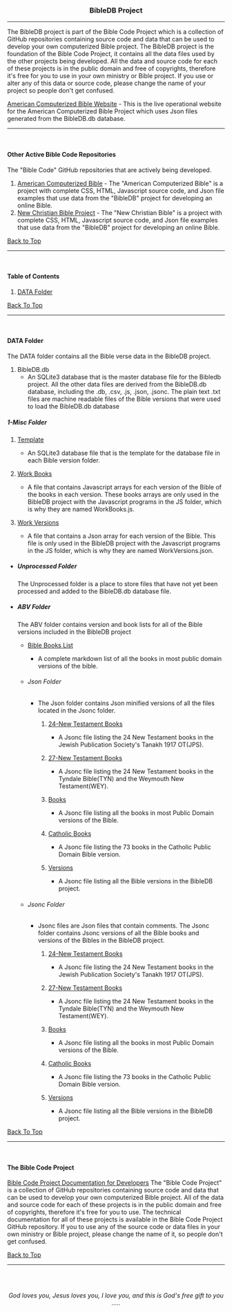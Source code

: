 <a id="top"></a>
<h3 align="center">BibleDB Project</h3>

---

The BibleDB project is part of the Bible Code Project which is a collection of GitHub repositories containing source code and data that can be used to develop your own computerized Bible project. The BibleDB project is the foundation of the Bible Code Project, it contains all the data files used by the other projects being developed. All the data and source code for each of these projects is in the public domain and free of copyrights, therefore it's free for you to use in your own ministry or Bible project. If you use or alter any of this data or source code, please change the name of your project so people don't get confused.


[American Computerized Bible Website](https://acbible.com) - This is the live operational website for the American Computerized Bible Project which uses Json files generated from the BibleDB.db database.

---

<br>

#### Other Active Bible Code Repositories

The "Bible Code" GitHub repositories that are actively being developed.

1. [American Computerized Bible](https://github.com/ACB-Bible/AmericanComputerizedBible) - The "American Computerized Bible" is a project with complete CSS, HTML, Javascript source code, and Json file  examples that use data from the "BibleDB" project for developing an online Bible.
2. [New Christian Bible Project](https://github.com/ACB-Bible/NCB) - The "New Christian Bible" is a project with complete CSS, HTML, Javascript source code, and Json file  examples that use data from the "BibleDB" project for developing an online Bible.

[Back to Top](#top)

---

<br>

#### Table of Contents

1. [DATA Folder](#data-folder)
    
[Back To Top](#read-me)

---

<br>

#### DATA Folder

The DATA folder contains all the Bible verse data in the BibleDB project.

1. BibleDB.db 
    * An SQLite3 database that is the master database file for the Bibledb project. All the other data files are derived from the BibleDB.db database, including the .db, .csv, .js, .json, .jsonc. The plain text .txt files are machine readable files of the Bible versions that were used to load the BibleDB.db database

##### 1-Misc Folder

1. [Template]()
    * An SQLite3 database file that is the template for the database file in each Bible version folder.

2. [Work Books](/DATA/1-Misc/WorkBooks.js)
    * A file that contains Javascript arrays for each version of the Bible of the books in each version. These books arrays are only used in the BibleDB project with the Javascript programs in the JS folder, which is why they are named WorkBooks.js.

2. [Work Versions](/DATA/1-Misc/WorkVersions.json)
    * A file that contains a Json array for each version of the Bible. This file is only used in the BibleDB project with the Javascript programs in the JS folder, which is why they are named WorkVersions.json.

* ##### Unprocessed Folder


    The Unprocessed folder is a place to store files that have not yet been processed and added to the BibleDB.db database file.

* ##### ABV Folder
    The ABV folder contains version and book lists for all of the Bible versions included in the BibleDB project
    <br>
    * [Bible Books List](/DATA/ABV/BibleBookLists.md)
    
        * A complete markdown list of all the books in most public domain versions of the bible.

    * ###### Json Folder
        * The Json folder contains Json minified versions of all the files located in the Jsonc folder.

            1. [24-New Testament Books](/DATA/ABV/Json/24-NewTestamentBooks.json)
                * A Jsonc file listing the 24 New Testament books in the Jewish Publication Society's Tanakh 1917 OT(JPS).

            2. [27-New Testament Books](/DATA/ABV/Json/27-NewTestamentBooks.json)
                * A Jsonc file listing the 24 New Testament books in the Tyndale Bible(TYN) and the Weymouth New Testament(WEY).

            3. [Books](/DATA/ABV/Json/Books.json)
                * A Jsonc file listing all the books in most Public Domain versions of the Bible.

            4. [Catholic Books](/DATA/ABV/Json/CatholicBooks.json)
                * A Jsonc file listing the 73 books in the Catholic Public Domain Bible version.

            5. [Versions](/DATA/ABV/Json/Versions.json)
                * A Jsonc file listing all the Bible versions in the BibleDB project. 

    * ###### Jsonc Folder

        * Jsonc files are Json files that contain comments. The Jsonc folder contains Jsonc versions of all the Bible books and versions of the Bibles in the BibleDB project.

            1. [24-New Testament Books](/DATA/ABV/Jsonc/24-NewTestamentBooks.jsonc)
                * A Jsonc file listing the 24 New Testament books in the Jewish Publication Society's Tanakh 1917 OT(JPS).

            2. [27-New Testament Books](/DATA/ABV/Jsonc/27-NewTestamentBooks.jsonc)
                * A Jsonc file listing the 24 New Testament books in the Tyndale Bible(TYN) and the Weymouth New Testament(WEY).

            3. [Books](/DATA/ABV/Jsonc/Books.jsonc)
                * A Jsonc file listing all the books in most Public Domain versions of the Bible.

            4. [Catholic Books](/DATA/ABV/Jsonc/CatholicBooks.jsonc)
                * A Jsonc file listing the 73 books in the Catholic Public Domain Bible version.

            5. [Versions](/DATA/ABV/Jsonc/Versions.jsonc)
                * A Jsonc file listing all the Bible versions in the BibleDB project.    

[Back To Top](#read-me)

---

<br>
   
#### The Bible Code Project

[Bible Code Project Documentation for Developers](https://github.com/ACB-Bible/Bible-Code/)
The "Bible Code Project" is a collection of GitHub repositories containing source code and data that can be used to develop your own computerized Bible project. All of the data and source code for each of these projects is in the public domain and free of copyrights, therefore it's free for you to use. The technical documentation for all of these projects is available in the Bible Code Project GitHub repository. If you to use any of the source code or data files in your own ministry or Bible project, please change the name of it, so people don't get confused.

[Back to Top](#top)

---

<br><br>
<p align="center">
    <p align="center">
    <em>God loves you, Jesus loves you, I love you, and this is God's free gift to you .....</em>
</p>    
</p>